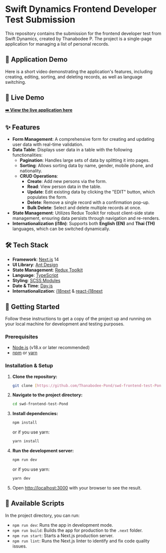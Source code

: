 # Swift Dynamics Frontend Developer Test Submission

This repository contains the submission for the frontend developer test from Swift Dynamics, created by Thanabodee P. The project is a single-page application for managing a list of personal records.

## 🎥 Application Demo

Here is a short video demonstrating the application's features, including creating, editing, sorting, and deleting records, as well as language switching.


## 🚀 Live Demo
**[➡️ View the live application here](https://youtu.be/KCj4ILKRnC0)**

## ✨ Features

- **Form Management**: A comprehensive form for creating and updating user data with real-time validation.
- **Data Table**: Displays user data in a table with the following functionalities:
  - **Pagination**: Handles large sets of data by splitting it into pages.
  - **Sorting**: Allows sorting data by name, gender, mobile phone, and nationality.
  - **CRUD Operations**:
    - **Create**: Add new persons via the form.
    - **Read**: View person data in the table.
    - **Update**: Edit existing data by clicking the "EDIT" button, which populates the form.
    - **Delete**: Remove a single record with a confirmation pop-up.
    - **Bulk Delete**: Select and delete multiple records at once.
- **State Management**: Utilizes Redux Toolkit for robust client-side state management, ensuring data persists through navigation and re-renders.
- **Internationalization (i18n)**: Supports both **English (EN)** and **Thai (TH)** languages, which can be switched dynamically.

## 🛠️ Tech Stack

- **Framework**: [Next.js](https://nextjs.org/) 14
- **UI Library**: [Ant Design](https://ant.design/)
- **State Management**: [Redux Toolkit](https://redux-toolkit.js.org/)
- **Language**: [TypeScript](https://www.typescriptlang.org/)
- **Styling**: [SCSS Modules](https://sass-lang.com/)
- **Date & Time**: [Day.js](https://day.js.org/)
- **Internationalization**: [i18next](https://www.i18next.com/) & [react-i18next](https://react.i18next.com/)

## 🚀 Getting Started

Follow these instructions to get a copy of the project up and running on your local machine for development and testing purposes.

### Prerequisites

- [Node.js](https://nodejs.org/en/) (v18.x or later recommended)
- [npm](https://www.npmjs.com/) or [yarn](https://yarnpkg.com/)

### Installation & Setup

1.  **Clone the repository:**
    ```sh
    git clone [https://github.com/Thanabodee-Pond/swd-frontend-test-Pond.git](https://github.com/Thanabodee-Pond/swd-frontend-test-Pond.git)
    ```

2.  **Navigate to the project directory:**
    ```sh
    cd swd-frontend-test-Pond
    ```

3.  **Install dependencies:**
    ```sh
    npm install
    ```
    or if you use yarn:
    ```sh
    yarn install
    ```

4.  **Run the development server:**
    ```sh
    npm run dev
    ```
    or if you use yarn:
    ```sh
    yarn dev
    ```

5.  Open [http://localhost:3000](http://localhost:3000) with your browser to see the result.

## 📜 Available Scripts

In the project directory, you can run:

- `npm run dev`: Runs the app in development mode.
- `npm run build`: Builds the app for production to the `.next` folder.
- `npm run start`: Starts a Next.js production server.
- `npm run lint`: Runs the Next.js linter to identify and fix code quality issues.
